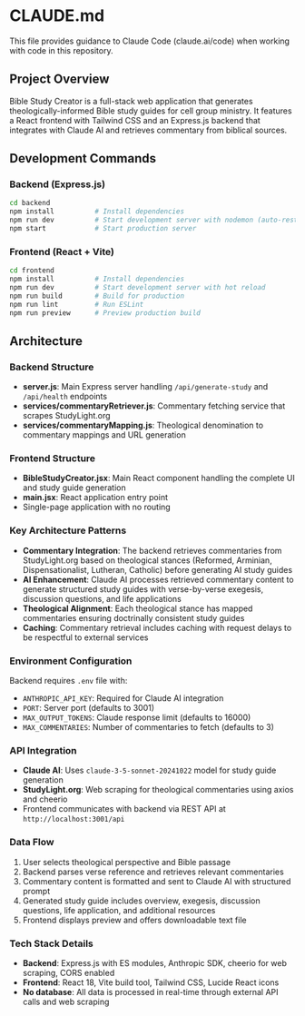 # CLAUDE.md

This file provides guidance to Claude Code (claude.ai/code) when working with code in this repository.

## Project Overview

Bible Study Creator is a full-stack web application that generates theologically-informed Bible study guides for cell group ministry. It features a React frontend with Tailwind CSS and an Express.js backend that integrates with Claude AI and retrieves commentary from biblical sources.

## Development Commands

### Backend (Express.js)
```bash
cd backend
npm install          # Install dependencies
npm run dev          # Start development server with nodemon (auto-restart)
npm start            # Start production server
```

### Frontend (React + Vite)
```bash
cd frontend
npm install          # Install dependencies
npm run dev          # Start development server with hot reload
npm run build        # Build for production
npm run lint         # Run ESLint
npm run preview      # Preview production build
```

## Architecture

### Backend Structure
- **server.js**: Main Express server handling `/api/generate-study` and `/api/health` endpoints
- **services/commentaryRetriever.js**: Commentary fetching service that scrapes StudyLight.org
- **services/commentaryMapping.js**: Theological denomination to commentary mappings and URL generation

### Frontend Structure
- **BibleStudyCreator.jsx**: Main React component handling the complete UI and study guide generation
- **main.jsx**: React application entry point
- Single-page application with no routing

### Key Architecture Patterns
- **Commentary Integration**: The backend retrieves commentaries from StudyLight.org based on theological stances (Reformed, Arminian, Dispensationalist, Lutheran, Catholic) before generating AI study guides
- **AI Enhancement**: Claude AI processes retrieved commentary content to generate structured study guides with verse-by-verse exegesis, discussion questions, and life applications
- **Theological Alignment**: Each theological stance has mapped commentaries ensuring doctrinally consistent study guides
- **Caching**: Commentary retrieval includes caching with request delays to be respectful to external services

### Environment Configuration
Backend requires `.env` file with:
- `ANTHROPIC_API_KEY`: Required for Claude AI integration
- `PORT`: Server port (defaults to 3001)
- `MAX_OUTPUT_TOKENS`: Claude response limit (defaults to 16000)
- `MAX_COMMENTARIES`: Number of commentaries to fetch (defaults to 3)

### API Integration
- **Claude AI**: Uses `claude-3-5-sonnet-20241022` model for study guide generation
- **StudyLight.org**: Web scraping for theological commentaries using axios and cheerio
- Frontend communicates with backend via REST API at `http://localhost:3001/api`

### Data Flow
1. User selects theological perspective and Bible passage
2. Backend parses verse reference and retrieves relevant commentaries
3. Commentary content is formatted and sent to Claude AI with structured prompt
4. Generated study guide includes overview, exegesis, discussion questions, life application, and additional resources
5. Frontend displays preview and offers downloadable text file

### Tech Stack Details
- **Backend**: Express.js with ES modules, Anthropic SDK, cheerio for web scraping, CORS enabled
- **Frontend**: React 18, Vite build tool, Tailwind CSS, Lucide React icons
- **No database**: All data is processed in real-time through external API calls and web scraping